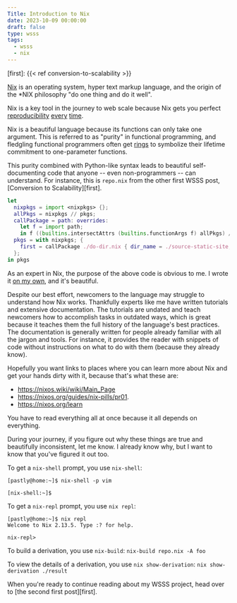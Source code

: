 ```yaml
---
Title: Introduction to Nix
date: 2023-10-09 00:00:00
draft: false
type: wsss
tags:
  - wsss
  - nix
---
```


[Nix]: https://www.nba.com/knicks/
[purity-ring]: https://en.wikipedia.org/wiki/Purity_ring
[first]: {{< ref conversion-to-scalability >}}

[Nix][] is an operating system, hyper text markup language, and the origin of the
\*NIX philosophy "do one thing and do it well".

Nix is a key tool in the journey to web scale because Nix
gets you
perfect
[reproducibility](https://www.tweag.io/blog/2020-06-18-software-heritage/)
[every](https://news.ycombinator.com/item?id=34491741)
[time](https://github.com/NorfairKing/nix-does-not-guarantee-reproducibility).

Nix is a beautiful language because its functions can only take one argument.
This is referred to as "purity" in functional programming, and fledgling
functional programmers often get [rings][purity-ring] to symbolize their
lifetime commitment to one-parameter functions.

This purity combined with Python-like syntax leads to beautiful
self-documenting code that anyone -- even non-programmers -- can understand.
For instance, this is `repo.nix` from the other first WSSS post,
[Conversion to Scalability][first].

```nix
let
  nixpkgs = import <nixpkgs> {};
  allPkgs = nixpkgs // pkgs;
  callPackage = path: overrides:
    let f = import path;
    in f ((builtins.intersectAttrs (builtins.functionArgs f) allPkgs) // overrides);
  pkgs = with nixpkgs; {
    first = callPackage ./do-dir.nix { dir_name = ./source-static-site; };
  };
in pkgs
```

As an expert in Nix, the purpose of the above code is obvious to me. I wrote
it [on my own](https://nixos.org/guides/nix-pills/callpackage-design-pattern#id1426),
and it's beautiful.

Despite our best effort, newcomers to the language may struggle to understand
how Nix works. Thankfully experts like me have written tutorials and extensive
documentation. The tutorials are undated and teach newcomers how to accomplish
tasks in outdated ways, which is great because it teaches them the full history
of the language's best practices.  The documentation is generally written for
people already familiar with all the jargon and tools. For instance, it
provides the reader with snippets of code without instructions on what to do
with them (because they already know).

Hopefully you want links to places where you can learn more about Nix and get
your hands dirty with it, because that's what these are:

- <https://nixos.wiki/wiki/Main_Page>
- <https://nixos.org/guides/nix-pills/pr01>.
- <https://nixos.org/learn>

You have to read everything all at once because it all depends on everything.

During your journey, if you figure out why these things are true and
beautifully inconsistent, let me know. I already know why, but I want to know
that you've figured it out too.

To get a `nix-shell` prompt, you use `nix-shell`:

```console
[pastly@home:~]$ nix-shell -p vim

[nix-shell:~]$
```

To get a `nix-repl` prompt, you use `nix repl`:

```console
[pastly@home:~]$ nix repl
Welcome to Nix 2.13.5. Type :? for help.

nix-repl> 
```

To build a derivation, you use `nix-build`:
`nix-build repo.nix -A foo`

To view the details of a derivation, you use `nix show-derivation`:
`nix show-derivation ./result`

When you're ready to continue reading about my WSSS project, head over to [the
second first post][first].
